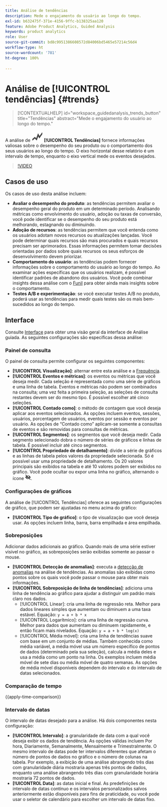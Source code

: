 ```yaml
---
title: Análise de tendências
description: Mede o engajamento do usuário ao longo do tempo.
exl-id: b632475f-371e-4156-9ffc-b138325aa120
feature: Adobe Product Analytics, Guided Analysis
keywords: product analytics
role: User
source-git-commit: bd8c9951386608572d84006bd5465e57214c56d4
workflow-type: ht
source-wordcount: '781'
ht-degree: 100%

---
```


# Análise de [!UICONTROL tendências] {#trends}

<!-- markdownlint-disable MD034 -->

>[!CONTEXTUALHELP]
>id="workspace_guidedanalysis_trends_button"
>title="Tendências"
>abstract="Mede o engajamento do usuário ao longo do tempo."

<!-- markdownlint-enable MD034 -->

A análise de ![GraphTrend](/help/assets/icons/GraphTrend.svg) **[!UICONTROL Tendências]** fornece informações valiosas sobre o desempenho do seu produto ou o comportamento dos seus usuários ao longo do tempo. O eixo horizontal desse relatório é um intervalo de tempo, enquanto o eixo vertical mede os eventos desejados.


>[!VIDEO](https://video.tv.adobe.com/v/3423444/?quality=12&learn=on&captions=por_br)

## Casos de uso

Os casos de uso desta análise incluem:

* **Avaliar o desempenho do produto**: as tendências permitem avaliar o desempenho geral do produto em um determinado período. Analisando métricas como envolvimento do usuário, adoção ou taxas de conversão, você pode identificar se o desempenho do seu produto está melhorando, estagnando ou diminuindo.
* **Adoção de recursos**: as tendências permitem que você entenda como os usuários adotam novos recursos ou atualizações lançadas. Você pode determinar quais recursos são mais procurados e quais recursos precisam ser aprimorados. Essas informações permitem tomar decisões orientadas por dados sobre quais recursos os seus esforços de desenvolvimento devem priorizar.
* **Comportamento do usuário**: as tendências podem fornecer informações sobre o comportamento do usuário ao longo do tempo. Ao examinar ações específicas que os usuários realizam, é possível identificar padrões de abandono dos usuários. Você pode combinar insights dessa análise com o [Funil](funnel.md) para obter ainda mais insights sobre o comportamento.
* **Testes A/B e experimentação**: se você executar testes A/B no produto, poderá usar as tendências para medir quais testes são os mais bem-sucedidos ao longo do tempo.

## Interface

Consulte [Interface](../overview.md#interface) para obter uma visão geral da interface de Análise guiada. As seguintes configurações são específicas dessa análise:

### Painel de consulta

O painel de consulta permite configurar os seguintes componentes:

* **[!UICONTROL Visualização]**: alternar entre esta análise e a [Frequência](frequency.md).
* **[!UICONTROL Eventos e métricas]**: os eventos ou métricas que você deseja medir. Cada seleção é representada como uma série de gráficos e uma linha de tabela. Eventos e métricas não podem ser combinados na consulta; uma vez feita a primeira seleção, as seleções de consulta restantes devem ser do mesmo tipo. É possível escolher até cinco seleções.
* **[!UICONTROL Contado como]**: o método de contagem que você deseja aplicar aos eventos selecionados. As opções incluem eventos, sessões, usuários, porcentagem de usuários, eventos por sessão e eventos por usuário. As opções de “Contado como” aplicam-se somente a consultas de eventos e são removidas para consultas de métricas.
* **[!UICONTROL Segmentos]**: os segmentos que você deseja medir. Cada segmento selecionado dobra o número de séries de gráficos e linhas de tabela. É possível incluir até cinco segmentos.
* **[!UICONTROL Propriedade de detalhamento]**: divide a série de gráficos e as linhas de tabela pelos valores da propriedade selecionada. Só é possível usar uma propriedade de detalhamento. Os 20 valores principais são exibidos na tabela e até 10 valores podem ser exibidos no gráfico. Você pode ocultar ou expor uma linha no gráfico, alternando o ícone ![Mostrar ícone de ocultar](../assets/hide-in-chart.png).

### Configurações de gráficos

A análise de [!UICONTROL Tendências] oferece as seguintes configurações de gráfico, que podem ser ajustadas no menu acima do gráfico:

* **[!UICONTROL Tipo de gráfico]**: o tipo de visualização que você deseja usar. As opções incluem linha, barra, barra empilhada e área empilhada.

### Sobreposições

Adicionar dados adicionais ao gráfico. Quando mais de uma série estiver visível no gráfico, as sobreposições serão exibidas somente ao passar o mouse.

* **[!UICONTROL Detecção de anomalias]**: executa a [detecção de anomalias](/help/analysis-workspace/c-anomaly-detection/anomaly-detection.md) na análise de tendências. As anomalias são exibidas como pontos sobre os quais você pode passar o mouse para obter mais informações.
* **[!UICONTROL Sobreposição de linha de tendências]**: adiciona uma linha de tendência ao gráfico para ajudar a distinguir um padrão mais claro nos dados.
   * [!UICONTROL Linear]: cria uma linha de regressão reta. Melhor para dados lineares simples que aumentam ou diminuem a uma taxa estável. Equação: `y = a + b * x`
   * [!UICONTROL Logarítmico]: cria uma linha de regressão curva. Melhor para dados que aumentam ou diminuem rapidamente, e então ficam mais nivelados. Equação: `y = a + b * log(x)`
   * [!UICONTROL Média móvel]: cria uma linha de tendências suave com base em um conjunto de médias. Também conhecida como média variável, a média móvel usa um número específico de pontos de dados (determinado pela sua seleção), calcula a média deles e usa a média como um ponto na linha. Os exemplos incluem média móvel de sete dias ou média móvel de quatro semanas. As opções de média móvel disponíveis dependem do intervalo e do intervalo de datas selecionados.

### Comparação de tempo

{{apply-time-comparison}}


### Intervalo de datas

O intervalo de datas desejado para a análise. Há dois componentes nesta configuração:

* **[!UICONTROL Intervalo]**: a granularidade de data com a qual você deseja exibir os dados de tendência. As opções válidas incluem Por hora, Diariamente, Semanalmente, Mensalmente e Trimestralmente. O mesmo intervalo de datas pode ter intervalos diferentes que afetam o número de pontos de dados no gráfico e o número de colunas na tabela. Por exemplo, a exibição de uma análise abrangendo três dias com granularidade diária mostraria apenas três pontos de dados, enquanto uma análise abrangendo três dias com granularidade horária mostraria 72 pontos de dados.
* **[!UICONTROL Data]**: as datas inicial e final. As predefinições de intervalo de datas contínuo e os intervalos personalizados salvos anteriormente estão disponíveis para fins de praticidade, ou você pode usar o seletor de calendário para escolher um intervalo de datas fixo.


<!--

## Example

See below for an example of the analysis.

![Trends compare](../assets/trends-compare.png)

-->